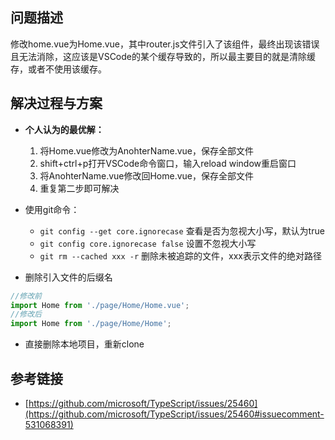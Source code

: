 ## 问题描述

修改home.vue为Home.vue，其中router.js文件引入了该组件，最终出现该错误且无法消除，这应该是VSCode的某个缓存导致的，所以最主要目的就是清除缓存，或者不使用该缓存。

## 解决过程与方案

- **个人认为的最优解：**
  1. 将Home.vue修改为AnohterName.vue，保存全部文件
  2. shift+ctrl+p打开VSCode命令窗口，输入reload window重启窗口
  3. 将AnohterName.vue修改回Home.vue，保存全部文件
  4. 重复第二步即可解决

- 使用git命令：
  - `git config --get core.ignorecase` 查看是否为忽视大小写，默认为true
  - `git config core.ignorecase false` 设置不忽视大小写
  - `git rm --cached xxx -r` 删除未被追踪的文件，xxx表示文件的绝对路径
  
- 删除引入文件的后缀名

```js
//修改前
import Home from './page/Home/Home.vue'; 
//修改后
import Home from './page/Home/Home';
```

- 直接删除本地项目，重新clone

## 参考链接

- [https://github.com/microsoft/TypeScript/issues/25460](https://github.com/microsoft/TypeScript/issues/25460#issuecomment-531068391)

<Vssue 
    :options="{ labels: [$page.relativePath.split('/')[0]] }" 
    :title="$page.relativePath.split('/')[1]" 
/>
